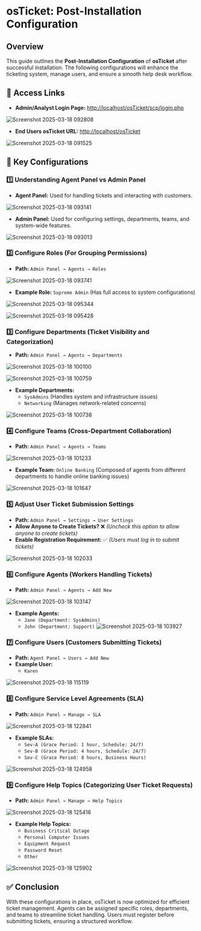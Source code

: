 # osTicket: Post-Installation Configuration

## Overview
This guide outlines the **Post-Installation Configuration** of **osTicket** after successful installation. The following configurations will enhance the ticketing system, manage users, and ensure a smooth help desk workflow.

## 🔗 Access Links
- **Admin/Analyst Login Page:** [http://localhost/osTicket/scp/login.php](http://localhost/osTicket/scp/login.php)

![Screenshot 2025-03-18 092808](https://github.com/user-attachments/assets/1f2f7f74-4c66-482f-b8d9-7a67ca1ebd3d)

- **End Users osTicket URL:** [http://localhost/osTicket](http://localhost/osTicket)

![Screenshot 2025-03-18 091525](https://github.com/user-attachments/assets/505eace9-9ef0-4216-bd5b-7c13ef48f79f)

## 🎯 Key Configurations

### 1️⃣ Understanding Agent Panel vs Admin Panel
- **Agent Panel:** Used for handling tickets and interacting with customers.

![Screenshot 2025-03-18 093141](https://github.com/user-attachments/assets/c0ae7ac5-e820-4da3-890a-801e19695e9f)

- **Admin Panel:** Used for configuring settings, departments, teams, and system-wide features.

![Screenshot 2025-03-18 093013](https://github.com/user-attachments/assets/3d709bd5-0a39-4ea9-a286-9fbb04a1e836)

### 2️⃣ Configure Roles (For Grouping Permissions)
- **Path:** `Admin Panel → Agents → Roles`

![Screenshot 2025-03-18 093741](https://github.com/user-attachments/assets/4f65e4aa-283e-4efc-8007-a3f1ed0036c2)

- **Example Role:** `Supreme Admin` (Has full access to system configurations)

![Screenshot 2025-03-18 095344](https://github.com/user-attachments/assets/a489b5e4-2599-46d2-af6f-fdb80724a135)

![Screenshot 2025-03-18 095428](https://github.com/user-attachments/assets/6b8bd96a-65b4-475e-817e-3b54b74338a4)


### 3️⃣ Configure Departments (Ticket Visibility and Categorization)
- **Path:** `Admin Panel → Agents → Departments`

![Screenshot 2025-03-18 100100](https://github.com/user-attachments/assets/34bc76b5-7f03-4a80-9b17-e040a365b7c2)

![Screenshot 2025-03-18 100759](https://github.com/user-attachments/assets/4793786f-efc0-4a67-a254-393a6b83fd05)

- **Example Departments:**
  - `SysAdmins` (Handles system and infrastructure issues)
  - `Networking` (Manages network-related concerns)

![Screenshot 2025-03-18 100738](https://github.com/user-attachments/assets/f84aee2b-5bc5-44f1-9c34-40398150279c)


### 4️⃣ Configure Teams (Cross-Department Collaboration)
- **Path:** `Admin Panel → Agents → Teams`

![Screenshot 2025-03-18 101233](https://github.com/user-attachments/assets/926e8e59-f342-4c47-9a35-a05d2bb6ecf9)

- **Example Team:** `Online Banking` (Composed of agents from different departments to handle online banking issues)

![Screenshot 2025-03-18 101647](https://github.com/user-attachments/assets/d34b6ba3-56f0-4aae-95f8-3700d8f80244)

### 5️⃣ Adjust User Ticket Submission Settings
- **Path:** `Admin Panel → Settings → User Settings`
- **Allow Anyone to Create Tickets?** ❌ *(Uncheck this option to allow anyone to create tickets)*
- **Enable Registration Requirement:** ✅ *(Users must log in to submit tickets)*

![Screenshot 2025-03-18 102033](https://github.com/user-attachments/assets/76ada915-51e1-4228-b778-70172045cc51)

### 6️⃣ Configure Agents (Workers Handling Tickets)
- **Path:** `Admin Panel → Agents → Add New`

![Screenshot 2025-03-18 103147](https://github.com/user-attachments/assets/23f929de-2fbf-4c1a-8a5e-d8af49073b91)

- **Example Agents:**
  - `Jane (Department: SysAdmins)`
  - `John (Department: Support)`
![Screenshot 2025-03-18 103927](https://github.com/user-attachments/assets/18003e4c-afbc-4ffb-9880-2d21dbb288d2)

### 7️⃣ Configure Users (Customers Submitting Tickets)
- **Path:** `Agent Panel → Users → Add New`
- **Example User:**
  - `Karen`

![Screenshot 2025-03-18 115119](https://github.com/user-attachments/assets/f041d1d4-f6d5-431e-8f9f-69644364bf40)

### 8️⃣ Configure Service Level Agreements (SLA)
- **Path:** `Admin Panel → Manage → SLA`

![Screenshot 2025-03-18 122841](https://github.com/user-attachments/assets/f6f08a49-dec6-4480-998f-3987c5ac048e)

- **Example SLAs:**
  - `Sev-A (Grace Period: 1 hour, Schedule: 24/7)`
  - `Sev-B (Grace Period: 4 hours, Schedule: 24/7)`
  - `Sev-C (Grace Period: 8 hours, Business Hours)`

![Screenshot 2025-03-18 124958](https://github.com/user-attachments/assets/788361dd-22f6-48bc-92ec-e84193cc9f41)


### 9️⃣ Configure Help Topics (Categorizing User Ticket Requests)
- **Path:** `Admin Panel → Manage → Help Topics`

![Screenshot 2025-03-18 125416](https://github.com/user-attachments/assets/d5be1144-fb00-4245-b675-3b5d15aa6d5d)

- **Example Help Topics:**
  - `Business Critical Outage`
  - `Personal Computer Issues`
  - `Equipment Request`
  - `Password Reset`
  - `Other`

![Screenshot 2025-03-18 125902](https://github.com/user-attachments/assets/c025e4f6-605d-4742-82d1-14347346c82b)


## ✅ Conclusion
With these configurations in place, osTicket is now optimized for efficient ticket management. Agents can be assigned specific roles, departments, and teams to streamline ticket handling. Users must register before submitting tickets, ensuring a structured workflow.
